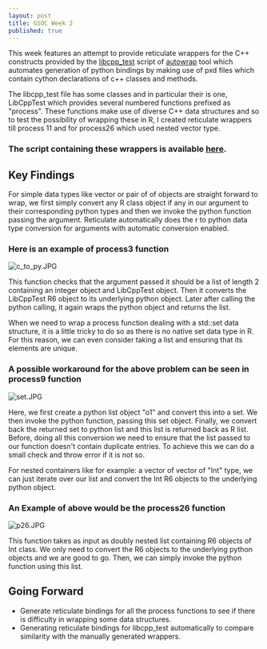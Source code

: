```yaml
---
layout: post
title: GSOC Week 2
published: true
---
```


This week features an attempt to provide reticulate wrappers for the C++ constructs provided by the [libcpp_test](https://github.com/uweschmitt/autowrap/blob/master/tests/test_files/libcpp_test.hpp) script of [autowrap](https://github.com/uweschmitt/autowrap) tool which automates generation of python bindings by making use of pxd files which contain cython declarations of c++ classes and methods.  

The libcpp_test file has some classes and in particular their is one, LibCppTest which provides several numbered functions prefixed as "process". These functions make use of diverse C++ data structures and so to test the possibility of wrapping these in R, I created reticulate wrappers till process 11 and for process26 which used nested vector type.

### The script containing these wrappers is available [here](https://github.com/24sharkS/libcpp_test).

## Key Findings

For simple data types like vector or pair of of objects are straight forward to wrap, we first simply convert any R class object if any in our argument to their corresponding python types and then we invoke the python function passing the argument. Reticulate automatically does the r to python data type conversion for arguments with automatic conversion enabled.

### **Here is an example of process3 function**



![c_to_py.JPG]({{site.baseurl}}/images/c_to_py.JPG)



This function checks that the argument passed it should be a list of length 2 containing an integer object and LibCppTest object. Then it converts the LibCppTest R6 object to its underlying python object. Later after calling the python calling, it again wraps the python object and returns the list.

When we need to wrap a process function dealing with a std::set data structure, it is a little tricky to do so as there is no native set data type in R. For this reason, we can even consider taking a list and ensuring that its elements are unique.

### **A possible workaround for the above problem can be seen in process9 function**



![set.JPG]({{site.baseurl}}/images/set.JPG)



Here, we first create a python list object "o1" and convert this into a set. We then invoke the python function, passing this set object. Finally, we convert back the returned set to python list and this list is returned back as R list. Before, doing all this conversion we need to ensure that the list passed to our function doesn't contain duplicate entries. To achieve this we can do a small check and throw error if it is not so.

For nested containers like for example: a vector of vector of "Int" type, we can just iterate over our list and convert the Int R6 objects to the underlying python object.

### **An Example of above would be the process26 function**



![p26.JPG]({{site.baseurl}}/images/p26.JPG)



This function takes as input as doubly nested list containing R6 objects of Int class. We only need to convert the R6 objects to the underlying python objects and we are good to go. Then, we can simply invoke the python function using this list.


## Going Forward

- Generate reticulate bindings for all the process functions to see if there is difficulty in wrapping some   data structures.
- Generating reticulate bindings for libcpp_test automatically to compare similarity with the manually       generated wrappers.


